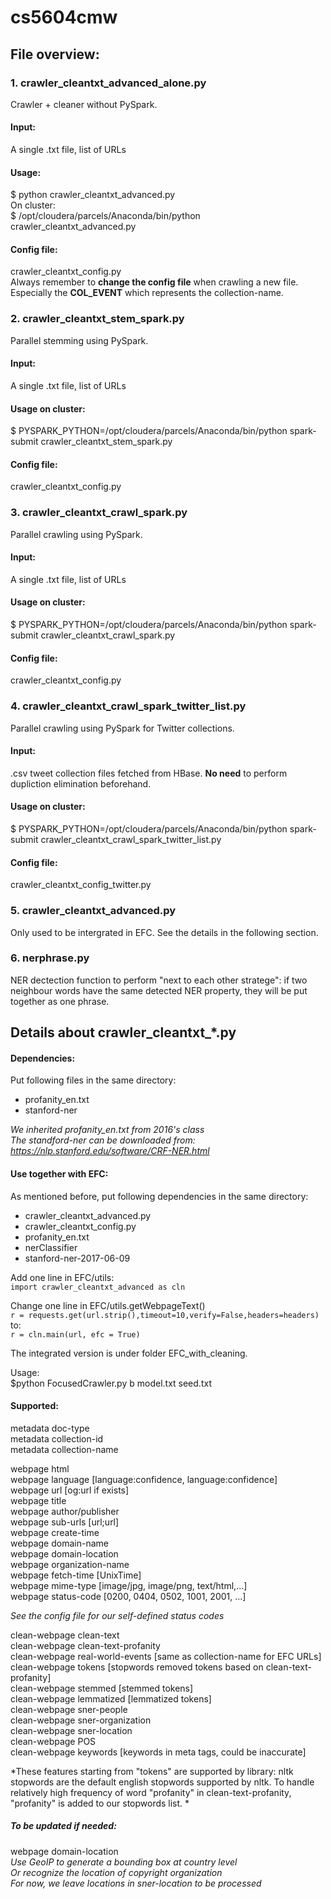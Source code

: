 
# cs5604cmw

## File overview:

### 1. crawler_cleantxt_advanced_alone.py  
Crawler + cleaner without PySpark.   
#### Input:   
A single .txt file, list of URLs  
#### Usage:   
$ python crawler_cleantxt_advanced.py <inputURLFile>   
On cluster:  
$ /opt/cloudera/parcels/Anaconda/bin/python crawler_cleantxt_advanced.py <inputURLFile>    
#### Config file:   
crawler_cleantxt_config.py   
Always remember to **change the config file** when crawling a new file.   
Especially the **COL_EVENT** which represents the collection-name.


### 2. crawler_cleantxt_stem_spark.py   
Parallel stemming using PySpark.  
#### Input:    
A single .txt file, list of URLs    
#### Usage on cluster:    
$ PYSPARK_PYTHON=/opt/cloudera/parcels/Anaconda/bin/python spark-submit crawler_cleantxt_stem_spark.py <inputURLFile>
#### Config file:   
crawler_cleantxt_config.py  


### 3. crawler_cleantxt_crawl_spark.py   
Parallel crawling using PySpark.  
#### Input:    
A single .txt file, list of URLs    
#### Usage on cluster:    
$ PYSPARK_PYTHON=/opt/cloudera/parcels/Anaconda/bin/python spark-submit crawler_cleantxt_crawl_spark.py <inputURLFile>
#### Config file:   
crawler_cleantxt_config.py  


### 4. crawler_cleantxt_crawl_spark_twitter_list.py   
Parallel crawling using PySpark for Twitter collections.  
#### Input:    
.csv tweet collection files fetched from HBase. **No need** to perform dupliction elimination beforehand.  
#### Usage on cluster:    
$ PYSPARK_PYTHON=/opt/cloudera/parcels/Anaconda/bin/python spark-submit crawler_cleantxt_crawl_spark_twitter_list.py <inputURLFile>
#### Config file:   
crawler_cleantxt_config_twitter.py

### 5. crawler_cleantxt_advanced.py   
Only used to be intergrated in EFC. See the details in the following section. 

### 6. nerphrase.py   
NER dectection function to perform "next to each other stratege": if two neighbour words have the same detected NER property, they will be put together as one phrase. 

## Details about crawler_cleantxt_\*.py 

#### Dependencies:
Put following files in the same directory:  
* profanity_en.txt  
* stanford-ner

*We inherited profanity_en.txt from 2016's class*  
*The standford-ner can be downloaded from: https://nlp.stanford.edu/software/CRF-NER.html*  

#### Use together with EFC:
As mentioned before, put following dependencies in the same directory:  
* crawler_cleantxt_advanced.py  
* crawler_cleantxt_config.py  
* profanity_en.txt  
* nerClassifier  
* stanford-ner-2017-06-09  

Add one line in EFC/utils:  
`import crawler_cleantxt_advanced as cln`

Change one line in EFC/utils.getWebpageText()  
`r = requests.get(url.strip(),timeout=10,verify=False,headers=headers)`  
to:  
`r = cln.main(url, efc = True)`  

The integrated version is under folder EFC_with_cleaning.   

Usage:  
$python FocusedCrawler.py b model.txt seed.txt

#### Supported:
metadata   doc-type  
metadata   collection-id  
metadata   collection-name 

webpage   html  
webpage   language   [language:confidence, language:confidence]   
webpage   url  [og:url if exists]    
webpage   title  
webpage   author/publisher  
webpage   sub-urls   [url;url]  
webpage   create-time  
webpage   domain-name  
webpage   domain-location  
webpage   organization-name  
webpage   fetch-time  [UnixTime]    
webpage   mime-type [image/jpg, image/png, text/html,...]    
webpage  status-code [0200, 0404, 0502, 1001, 2001, ...]    

*See the config file for our self-defined status codes*

clean-webpage   clean-text   
clean-webpage   clean-text-profanity  
clean-webpage   real-world-events [same as collection-name for EFC URLs]   
clean-webpage  tokens [stopwords removed tokens based on clean-text-profanity]   
clean-webpage stemmed [stemmed tokens]     
clean-webpage  lemmatized  [lemmatized tokens]     
clean-webpage   sner-people  
clean-webpage   sner-organization  
clean-webpage   sner-location  
clean-webpage  POS   
clean-webpage  keywords [keywords in meta tags, could be inaccurate]   

*These features starting from "tokens" are supported by library: nltk    
stopwords are the default english stopwords supported by nltk. To handle relatively high frequency of word "profanity" in clean-text-profanity, "profanity" is added to our stopwords list. *


##### To be updated if needed:
webpage   domain-location   
*Use GeoIP to generate a bounding box at country level   
Or recognize the location of copyright organization   
For now, we leave locations in sner-location to be processed*

